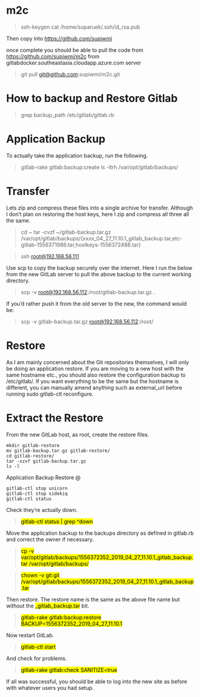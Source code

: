 # m2c

> ssh-keygen
> cat /home/suparuek/.ssh/id_rsa.pub

Then copy into https://github.com/supiwmi

once complete you should be able to pull the code from https://github.com/supiwmi/m2c from gitlabdocker.southeastasia.cloudapp.azure.com server

> git pull git@github.com:supiwmi/m2c.git

# How to backup and Restore Gitlab

> grep backup_path /etc/gitlab/gitlab.rb

# Application Backup
To actually take the application backup, run the following.
> gitlab-rake gitlab:backup:create
> ls -ltrh /var/opt/gitlab/backups/

# Transfer
Lets zip and compress these files into a single archive for transfer. Although I don’t plan on restoring the host keys, here I zip and compress all three all the same.

> cd ~
> tar -cvzf ~/gitlab-backup.tar.gz /var/opt/gitlab/backups/{xxxx_04_27_11.10.1_gitlab_backup.tar,etc-gitlab-1556371986.tar,hostkeys-1556372488.tar}


> ssh root@192.168.56.111

Use scp to copy the backup securely over the internet. Here I run the below from the new GitLab server to pull the above backup to the current working directory.

> scp -v root@192.168.56.112:/root/gitlab-backup.tar.gz .

If you’d rather push it from the old server to the new, the command would be:

> scp -v gitlab-backup.tar.gz root@192.168.56.112:/root/

# Restore
As I am mainly concerned about the Git repositories themselves, I will only be doing an application restore.
If you are moving to a new host with the same hostname etc., you should also restore the configuration backup to /etc/gitlab/. If you want everything to be the same but the hostname is different, you can manually amend anything such as external_url before running sudo gitlab-ctl reconfigure.


# Extract the Restore

From the new GitLab host, as root, create the restore files.

```
mkdir gitlab-restore
mv gitlab-backup.tar.gz gitlab-restore/
cd gitlab-restore/
tar -xzvf gitlab-backup.tar.gz
ls -l
```

Application Backup Restore @<new gitlab server>

```
gitlab-ctl stop unicorn
gitlab-ctl stop sidekiq
gitlab-ctl status
```

Check they’re actually down.

> <mark>gitlab-ctl status | grep ^down</mark>

Move the application backup to the backups directory as defined in gitlab.rb and correct the owner if necessary.

> <mark>cp -v var/opt/gitlab/backups/1556372352_2019_04_27_11.10.1_gitlab_backup.tar /var/opt/gitlab/backups/</mark>

> <mark>chown -v git:git /var/opt/gitlab/backups/1556372352_2019_04_27_11.10.1_gitlab_backup.tar</mark>

Then restore. The restore name is the same as the above file name but without the <mark>_gitlab_backup.tar</mark> bit.

> <mark>gitlab-rake gitlab:backup:restore BACKUP=1556372352_2019_04_27_11.10.1</mark>

Now restart GitLab.
> <mark>gitlab-ctl start</mark>

And check for problems.
> <mark>gitlab-rake gitlab:check SANITIZE=true</mark>

If all was successful, you should be able to log into the new site as before with whatever users you had setup. 
